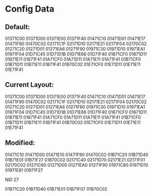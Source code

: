# Config Data

## Default:

01371C00 01371D00 01371E00 01371F40 01471C10 01471D01 01471E17 01471F90 01470C02 02171C1F 02171D10 02171E21 02171F04 02170C02 01271C20 01271D01 01271EA6 01271F90 01971C30 01971D10 01971EA1 01971F04 01D71C45 01D71D1B 01D71E66 01D71F40 01871CF0 01871D11 01871E11 01871F41 01A71CF0 01A71D11 01A71E11 01A71F41 01B71CF0 01B71D11 01B71E11 01B71F41 01B70C02 01E71CF0 01E71D11 01E71E11 01E71F41

## Current Layout:

01371C00 01371D00 01371E00 01371F40 01471C10 01471D01 01471E17 01471F90 01470C02 02171C1F 02171D10 02171E21 02171F04 02170C02 01271C20 01271D01 01271EA6 01271F90 01971C30 01971D10 01971EA1 01971F04 01D71C45 01D71D1B 01D71E66 01D71F40 01871CF0 01871D11 01871E11 01871F41 01A71CF0 01A71D11 01A71E11 01A71F41 01B71CF0 01B71D11 01B71E11 01B71F41 01B70C02 01E71CF0 01E71D11 01E71E11 01E71F41

## Modified:

01471C10 01471D00 01471E10 01471F90 01470C02 01B71C20 01B71D40 01B71E01 01B71F27 01B70C02 02171C40 02171D70 02171E21 02171F01 02170C02 01271C60 01271D00 01271EA0 01271F90 01971C80 01971D10 01971E81 01971F27

NID 27

01B71C20 01B71D40 01B71E01 01B71F07 01B70C02